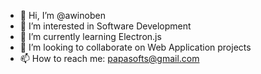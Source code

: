 - 👋 Hi, I’m @awinoben
- 👀 I’m interested in Software Development
- 🌱 I’m currently learning Electron.js
- 💞️ I’m looking to collaborate on Web Application projects
- 📫 How to reach me: papasofts@gmail.com

<!---
awinoben/awinoben is a ✨ special ✨ repository because its `README.md` (this file) appears on your GitHub profile.
You can click the Preview link to take a look at your changes.
--->
